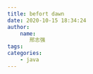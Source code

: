```yaml
---
title: befort dawn
date: 2020-10-15 18:34:24
author:
    name:
       邢志强
tags:
categories:
    - java
---
```


